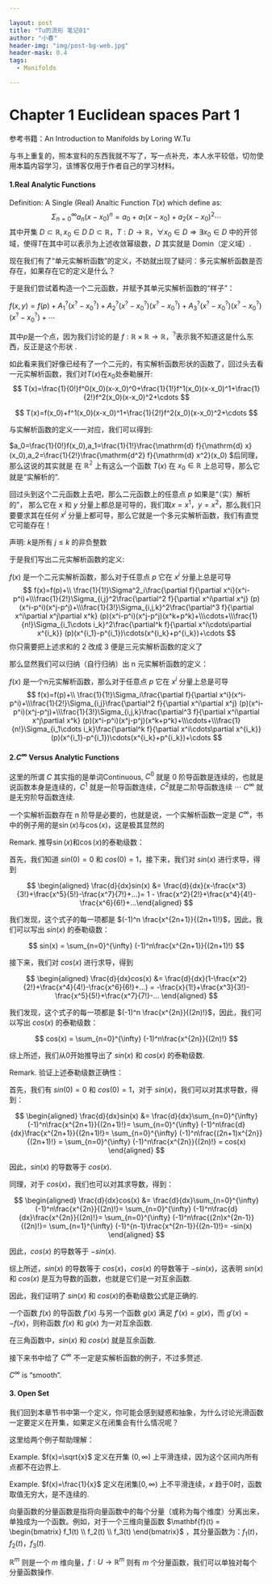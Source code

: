```yaml
---

layout: post
title: "Tu的流形 笔记01"
author: "小春"
header-img: "img/post-bg-web.jpg"
header-mask: 0.4
tags:
  - Manifolds

---
```


<script type="text/x-mathjax-config"> MathJax.Hub.Config({ tex2jax: {inlineMath: [['$','$'],['\\(','\\)']]} }); </script> <script type="text/javascript" async src="https://cdn.mathjax.org/mathjax/latest/MathJax.js?config=TeX-MML-AM_CHTML"> </script>

# Chapter 1 Euclidean spaces Part 1

参考书籍：An Introduction to Manifolds by Loring W.Tu

与书上重复的，照本宣科的东西我就不写了，写一点补充，本人水平较低，切勿使用本篇内容学习，该博客仅用于作者自己的学习材料。



#### 1.Real Analytic Functions

Definition: A Single (Real) Analtic Function $T(x)$  which define as: 
$$
\Sigma_{n=0}^{\infty}a_n(x-x_0)^n=a_0+a_1(x-x_0)+a_2(x-x_0)^2\cdots
$$
其中开集 $D\subset \mathbb{R},x_0\in D$ $D\subset \mathbb{R}，     T:D\rightarrow\mathbb{R}，\forall x_0\in D\Rightarrow \exists x_0\in D$ 中的开邻域，使得$T$在其中可以表示为上述收敛幂级数，$D$ 其实就是 Domin（定义域）.



现在我们有了“单元实解析函数”的定义，不妨就出现了疑问：多元实解析函数是否存在，如果存在它的定义是什么？



于是我们尝试着构造一个二元函数，并赋予其单元实解析函数的“样子”：

$f(x,y)=f(p)+A_1^?(x^?-x_0^?)+A_2^?(x^?-x_0^?)(x^?-x_0^?)+A_3^?(x^?-x_0^?)(x^?-x_0^?)(x^?-x_0^?)+\cdots$

其中$p$是一个点，因为我们讨论的是 $f:\mathbb{R}\times\mathbb{R}\rightarrow \mathbb R$，$^?$表示我不知道这是什么东西，反正是这个形状 .

如此看来我们好像已经有了一个二元的，有实解析函数形状的函数了，回过头去看一元实解析函数，我们对$T(x)$在$x_0$处泰勒展开:
$$
T(x)=\frac{1}{0!}f^0(x_0)(x-x_0)^0+\frac{1}{1!}f^1(x_0)(x-x_0)^1+\frac{1}{2!}f^2(x_0)(x-x_0)^2+\cdots
$$

$$
T(x)=f(x_0)+f^1(x_0)(x-x_0)^1+\frac{1}{2!}f^2(x_0)(x-x_0)^2+\cdots
$$



与实解析函数的定义一一对应，我们可以得到:

$a_0=\frac{1}{0!}f(x_0),a_1=\frac{1}{1!}\frac{\mathrm{d} f}{\mathrm{d} x} (x_0),a_2=\frac{1}{2!}\frac{\mathrm{d^2} f}{\mathrm{d} x^2}(x_0) $后同理，那么这说的其实就是 在 $\mathbb{R^2}$ 上有这么一个函数 $T(x)$ 在 $x_0\in\mathbb{R}$ 上总可导，那么它就是“实解析的”.



回过头到这个二元函数上去吧，那么二元函数上的任意点 $p$ 如果是“（实）解析的”， 那么它在 $x$ 和 $y$ 分量上都总是可导的，我们取$x=x^1，y=x^2$，那么我们只要要求其在任何 $x^i$ 分量上都可导，那么它就是一个多元实解析函数，我们有直觉它可能存在！



声明: $k$是所有 $j\le k$ 的非负整数

于是我们写出二元实解析函数的定义:

$f(x)$ 是一个二元实解析函数，那么对于任意点 $p$ 它在 $x^i$ 分量上总是可导
$$
f(x)=f(p)+\\ \frac{1}{1!}\Sigma^2_i\frac{\partial f}{\partial x^i}(x^i-p^i)+\\\frac{1}{2!}\Sigma_{i,j}^2\frac{\partial^2 f}{\partial x^i\partial x^j} (p)(x^i-p^i)(x^j-p^j)+\\\frac{1}{3!}\Sigma_{i,j,k}^2\frac{\partial^3 f}{\partial x^i\partial x^j\partial x^k} (p)(x^i-p^i)(x^j-p^j)(x^k+p^k)+\\\cdots+\\\frac{1}{n!}\Sigma_{i_1\cdots i_k}^2\frac{\partial^k f}{\partial x^i\cdots\partial x^{i_k}} (p)(x^{i_1}-p^{i_1})\cdots(x^{i_k}+p^{i_k})+\cdots
$$
你只需要把上述求和的 2 改成 3 便是三元实解析函数的定义了

那么显然我们可以归纳（自行归纳）出 n 元实解析函数的定义：

$f(x)$ 是一个n元实解析函数，那么对于任意点 $p$ 它在 $x^i$ 分量上总是可导
$$
f(x)=f(p)+\\ \frac{1}{1!}\Sigma_i\frac{\partial f}{\partial x^i}(x^i-p^i)+\\\frac{1}{2!}\Sigma_{i,j}\frac{\partial^2 f}{\partial x^i\partial x^j} (p)(x^i-p^i)(x^j-p^j)+\\\frac{1}{3!}\Sigma_{i,j,k}\frac{\partial^3 f}{\partial x^i\partial x^j\partial x^k} (p)(x^i-p^i)(x^j-p^j)(x^k+p^k)+\\\cdots+\\\frac{1}{n!}\Sigma_{i_1\cdots i_k}\frac{\partial^k f}{\partial x^i\cdots\partial x^{i_k}} (p)(x^{i_1}-p^{i_1})\cdots(x^{i_k}+p^{i_k})+\cdots
$$


#### 2.$C^{\infty}$ Versus Analytic Functions

这里的所谓 $C$ 其实指的是单词Continuous, $C^0$ 就是 $0$ 阶导函数是连续的，也就是说函数本身是连续的，$C^1$ 就是一阶导函数连续，$C^2$就是二阶导函数连续 $\cdots$ $C^\infty$ 就是无穷阶导函数连续.

一个实解析函数存在 n 阶导是必要的，也就是说，一个实解析函数一定是 $C^{\infty}$，书中的例子用的是$\sin(x)$与$\cos(x)$，这是极其显然的



Remark. 推导$\sin(x)$和$\cos(x)$的泰勒级数：

首先，我们知道 $sin(0)=0$ 和 $cos(0)=1$，接下来，我们对 $sin(x)$ 进行求导，得到

$$ \begin{aligned} \frac{d}{dx}sin(x) &= \frac{d}{dx}(x-\frac{x^3}{3!}+\frac{x^5}{5!}-\frac{x^7}{7!}+...)= 1 - \frac{x^2}{2!}+\frac{x^4}{4!}-\frac{x^6}{6!}+...\end{aligned} $$

我们发现，这个式子的每一项都是 $(-1)^n \frac{x^{2n+1}}{(2n+1)!}$，因此，我们可以写出 $sin(x)$ 的泰勒级数：

$$ sin(x) = \sum_{n=0}^{\infty} (-1)^n\frac{x^{2n+1}}{(2n+1)!} $$

接下来，我们对 $cos(x)$ 进行求导，得到

$$ \begin{aligned} \frac{d}{dx}cos(x) &= \frac{d}{dx}(1-\frac{x^2}{2!}+\frac{x^4}{4!}-\frac{x^6}{6!}+...) = -\frac{x}{1!}+\frac{x^3}{3!}-\frac{x^5}{5!}+\frac{x^7}{7!}-... \end{aligned} $$

我们发现，这个式子的每一项都是 $(-1)^n \frac{x^{2n}}{(2n)!}$，因此，我们可以写出 $cos(x)$ 的泰勒级数：

$$ cos(x) = \sum_{n=0}^{\infty} (-1)^n\frac{x^{2n}}{(2n)!} $$

综上所述，我们从0开始推导出了 $sin(x)$ 和 $cos(x)$ 的泰勒级数.



Remark. 验证上述泰勒级数正确性：

首先，我们有 $sin(0)=0$ 和 $cos(0)=1$，对于 $sin(x)$，我们可以对其求导数，得到：

$$ \begin{aligned} \frac{d}{dx}sin(x) &= \frac{d}{dx}\sum_{n=0}^{\infty} (-1)^n\frac{x^{2n+1}}{(2n+1)!}= \sum_{n=0}^{\infty} (-1)^n\frac{d}{dx}\frac{x^{2n+1}}{(2n+1)!}= \sum_{n=0}^{\infty} (-1)^n\frac{(2n+1)x^{2n}}{(2n+1)!} = \sum_{n=0}^{\infty} (-1)^n\frac{x^{2n}}{(2n)!} = cos(x) \end{aligned} $$

因此，$sin(x)$ 的导数等于 $cos(x)$.

同理，对于 $cos(x)$，我们也可以对其求导数，得到：

$$ \begin{aligned} \frac{d}{dx}cos(x) &= \frac{d}{dx}\sum_{n=0}^{\infty} (-1)^n\frac{x^{2n}}{(2n)!}= \sum_{n=0}^{\infty} (-1)^n\frac{d}{dx}\frac{x^{2n}}{(2n)!}= \sum_{n=0}^{\infty} (-1)^n\frac{(2n)x^{2n-1}}{(2n)!}= \sum_{n=1}^{\infty} (-1)^{n-1}\frac{x^{2n-1}}{(2n-1)!}= -sin(x) \end{aligned} $$

因此，$cos(x)$ 的导数等于 $-sin(x)$.

综上所述，$sin(x)$ 的导数等于 $cos(x)$，$cos(x)$ 的导数等于 $-sin(x)$，这表明 $sin(x)$ 和 $cos(x)$ 是互为导数的函数，也就是它们是一对互余函数.

因此，我们证明了 $sin(x)$ 和 $cos(x)$​ 的泰勒级数公式是正确的.

一个函数 $f(x)$ 的导函数 $f'(x)$ 与另一个函数 $g(x)$ 满足 $f'(x) = g(x)$，而 $g'(x) = -f(x)$，则称函数 $f(x)$ 和 $g(x)$ 为一对互余函数.

在三角函数中，$sin(x)$ 和 $cos(x)$ 就是互余函数.



接下来书中给了 $C^{\infty}$ 不一定是实解析函数的例子，不过多赘述.



$C^{\infty}$ is “smooth”. 



#### 3. Open Set

我们回到本章节书中第一个定义，你可能会感到疑惑和抽象，为什么讨论光滑函数一定要定义在开集，如果定义在闭集会有什么情况呢？

这里给两个例子帮助理解：

Example. $f(x)=\sqrt{x}$ 定义在开集 $(0,\infty)$ 上平滑连续，因为这个区间内所有点都不在边界上.

Example. $f(x)=\frac{1}{x}$ 定义在闭集$[0,\infty)$ 上不平滑连续，$x$ 趋于0时，函数取值无穷大，是不连续的.



向量函数的分量函数是指将向量函数中的每个分量（或称为每个维度）分离出来，单独成为一个函数。例如，对于一个三维向量函数 $\mathbf{f}(t) = \begin{bmatrix} f_1(t) \\ f_2(t) \\ f_3(t) \end{bmatrix}$ ，其分量函数为：$f_1(t)$，$f_2(t)$，$f_3(t)$.

$\mathbb{R}^m$ 则是一个 $m$ 维向量，$f:U\rightarrow\mathbb{R}^m$ 则有 $m$ 个分量函数，我们可以单独对每个分量函数操作.

